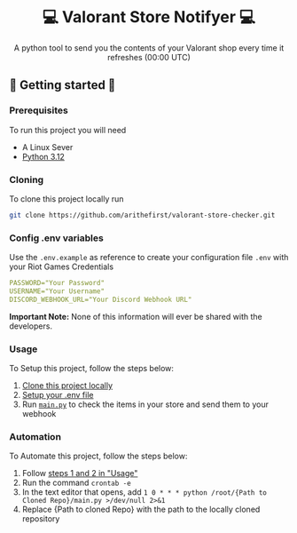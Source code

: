                      
<h1 align="center" style="font-weight: bold;">💻 Valorant Store Notifyer 💻</h1>

<p align="center">A python tool to send you the contents of your Valorant shop every time it refreshes (00:00 UTC)</p>


<p align="center">
<a href=""></a>
</p>
 
<h2 id="started">🚀 Getting started 🚀</h2>

 
 
<h3>Prerequisites</h3>

To run this project you will need
- A Linux Sever
- [Python 3.12](https://www.python.org/downloads/release/python-3120/)
 
<h3 id="cloning">Cloning</h3>

To clone this project locally run
```bash
git clone https://github.com/arithefirst/valorant-store-checker.git
```
 
<h3 id="env">Config .env variables</h2>

Use the `.env.example` as reference to create your configuration file `.env` with your Riot Games Credentials

```yaml
PASSWORD="Your Password"
USERNAME="Your Username"
DISCORD_WEBHOOK_URL="Your Discord Webhook URL"
```

**Important Note:** None of this information will ever be shared with the developers.

<h3 id="usage">Usage</h3>
To Setup this project, follow the steps below:

1) <a href=#cloning>Clone this project locally</a>
2) <a href=#env>Setup your .env file</a>
3) Run <a href="https://github.com/arithefirst/valorant-store-checker/blob/main/main.py">`main.py`</a> to check the items in your store and send them to your webhook

<h3>Automation</h3>
To Automate this project, follow the steps below:

1) Follow <a href="#usage">steps 1 and 2 in "Usage"</a>
2) Run the command `crontab -e`
3) In the text editor that opens, add `1 0 * * * python /root/{Path to Cloned Repo}/main.py >/dev/null 2>&1`
4) Replace {Path to cloned Repo} with the path to the locally cloned repository

